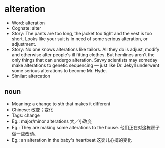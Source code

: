 # alteration

- Word: alteration
- Cognate: alter
- Story: The pants are too long, the jacket too tight and the vest is too short. Looks like your suit is in need of some serious alteration, or adjustment.
- Story: No one knows alterations like tailors. All they do is adjust, modify and otherwise alter people's ill fitting clothes. But hemlines aren't the only things that can undergo alteration. Savvy scientists may someday make alterations to genetic sequencing — just like Dr. Jekyll underwent some serious alterations to become Mr. Hyde.
- Similar: altercation

## noun

- Meaning: a change to sth that makes it different
- Chinese: 改变；变化
- Tags: change
- Eg.: major/minor alterations 大╱小改变
- Eg.: They are making some alterations to the house. 他们正在对这栋房子做一些改动。
- Eg.: an alteration in the baby's heartbeat 这婴儿心搏的变化

